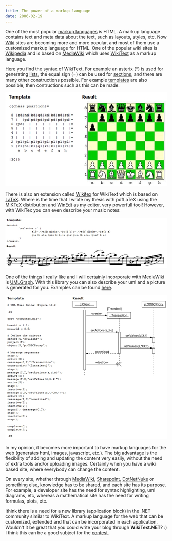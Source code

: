 ```yaml
---
title: The power of a markup language
date: 2006-02-19
---
```


One of the most popular [markup languages](http://en.wikipedia.org/wiki/Markup_language) is HTML. A markup language contains text and meta data about the text, such as layouts, styles, etc. Now [Wiki](http://en.wikipedia.org/wiki/Wiki) sites are becoming more and more popular, and most of them use a customized markup language for HTML. One of the popular wiki sites is [Wikipedia](http://en.wikipedia.org/wiki/Main_Page) and is based on [MediaWiki](http://www.mediawiki.org/wiki/MediaWiki) which uses [WikiText](http://en.wikipedia.org/wiki/Wikitext) as a markup language.

[Here](http://meta.wikimedia.org/wiki/Help:Contents#For_editors) you find the syntax of WikiText. For example an asterix (\*) is used for generating [lists](http://meta.wikimedia.org/wiki/Help:List), the equal sign (=) can be used for [sections](http://meta.wikimedia.org/wiki/Help:Section), and there are many other constructions possible. For example [templates](http://meta.wikimedia.org/wiki/Help:Template) are also possible, then contructions such as this can be made:

![chesstemplate](images/chesstemplate.jpg)

There is also an extension called [Wikitex](http://wikisophia.org/wiki/Wikitex) for WikiText which is based on [LaTeX](http://www.latex-project.org/). Where is the time that I wrote my thesis with pdfLaTeX using the [MiKTeX](http://www.miktex.org/) distribution and [WinEdt](http://www.winedt.com/) as my editor, very powerfull tool! However, with WikiTex you can even describe your music notes:

![wikitextemplate](images/wikitextemplate.jpg)

One of the things I really like and I will certainly incorporate with MediaWiki is [UMLGraph](http://www.spinellis.gr/sw/umlgraph/). With this library you can also describe your uml and a picture is generated for you. Examples can be found [here](http://www.spinellis.gr/sw/umlgraph/doc/index.html).

![UMLTemplate](images/umltemplate.jpg)

In my opinion, it becomes more important to have markup languages for the web (generates html, images, javascript, etc.). The big advantage is the flexibility of adding and updating the content very easily, without the need of extra tools and/or uploading images. Certainly when you have a wiki based site, where everybody can change the content.

On every site, whether through [MediaWiki](http://www.mediawiki.org/wiki/MediaWiki), [Sharepoint](http://msdn.microsoft.com/office/understanding/sharepoint/default.aspx), [DotNetNuke](http://www.dotnetnuke.com/) or something else, knowledge has to be shared, and each site has its purpose. For example, a developer site has the need for syntax highlighting, uml diagrams, etc, whereas a mathematical site has the need for writing formulas, plots, etc.

Ithink there is a need for a new library (application block) in the .NET community similar to WikiText. A markup language for the web that can be customized, extended and that can be incorporated in each application. Wouldn't it be great that you could write your blog through **WikiText.NET**? :) I think this can be a good subject for the [contest](http://www.realdn.net/msblog/PermaLink,guid,0ccfbc55-cca1-400e-9421-b471d380d93f.aspx).
